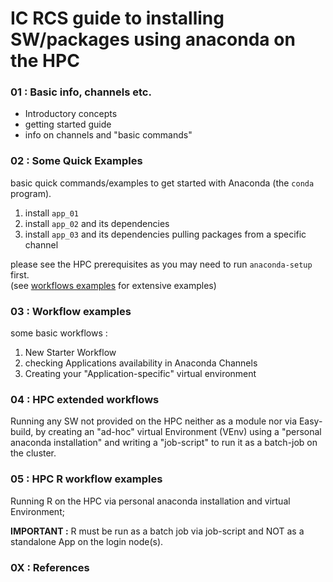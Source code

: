 
# IC RCS guide to installing SW/packages using anaconda on the HPC


### 01 : Basic info, channels etc.

- Introductory concepts  
- getting started guide  
- info on channels and "basic commands"

### 02 : Some Quick Examples

basic quick commands/examples to get started with Anaconda (the `conda` program).  

1. install `app_01`
2. install `app_02` and its dependencies
3. install `app_03` and its dependencies pulling packages from a specific channel

please see the HPC prerequisites as you may need to run `anaconda-setup` first.  
(see [workflows examples](/RCS_Apps_guides/Anaconda/03_workflow_examples.md) for extensive examples)

### 03 : Workflow examples

some basic workflows :

1. New Starter Workflow
2. checking Applications availability in Anaconda Channels
3. Creating your "Application-specific" virtual environment

### 04 : HPC extended workflows

Running any SW not provided on the HPC neither as a module nor via Easy-build, by creating an "ad-hoc" virtual Environment (VEnv) using a "personal anaconda installation" and writing a "job-script" to run it as a batch-job on the cluster.

### 05 : HPC R workflow examples

Running R on the HPC via personal anaconda installation and virtual Environment;  

**IMPORTANT :**
R must be run as a batch job via job-script and NOT as a standalone App on the login node(s).

### 0X : References

